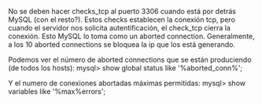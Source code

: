 No se deben hacer checks_tcp al puerto 3306 cuando está por detrás MySQL (con el resto?).
Estos checks establecen la conexión tcp, pero cuando el servidor nos solicita autentificación, el check_tcp cierra la conexión.
Esto MySQL lo toma como un aborted connection.
Generalmente, a los 10 aborted connections se bloquea la ip que los está generando.

Podemos ver el número de aborted connections que se están produciendo (de todos los hosts):
mysql> show global status like '%aborted_conn%';

Y el numero de conexiones abortadas máximas permitidas:
mysql> show variables like '%max%errors';
